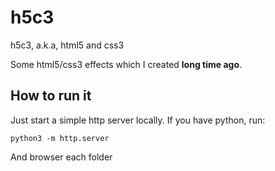 # h5c3

h5c3, a.k.a, html5 and css3

Some html5/css3 effects which I created __long time ago__.

## How to run it

Just start a simple http server locally. If you have python, run: 

```
python3 -m http.server
```

And browser each folder

